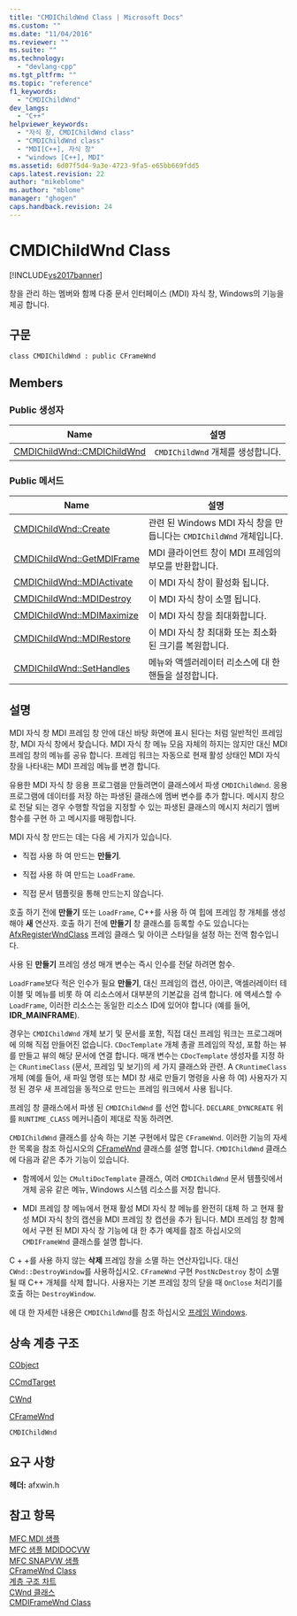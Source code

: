 ```yaml
---
title: "CMDIChildWnd Class | Microsoft Docs"
ms.custom: ""
ms.date: "11/04/2016"
ms.reviewer: ""
ms.suite: ""
ms.technology: 
  - "devlang-cpp"
ms.tgt_pltfrm: ""
ms.topic: "reference"
f1_keywords: 
  - "CMDIChildWnd"
dev_langs: 
  - "C++"
helpviewer_keywords: 
  - "자식 창, CMDIChildWnd class"
  - "CMDIChildWnd class"
  - "MDI[C++], 자식 창"
  - "windows [C++], MDI"
ms.assetid: 6d07f5d4-9a3e-4723-9fa5-e65bb669fdd5
caps.latest.revision: 22
author: "mikeblome"
ms.author: "mblome"
manager: "ghogen"
caps.handback.revision: 24
---
```

# CMDIChildWnd Class
[!INCLUDE[vs2017banner](../../assembler/inline/includes/vs2017banner.md)]

창을 관리 하는 멤버와 함께 다중 문서 인터페이스 \(MDI\) 자식 창, Windows의 기능을 제공 합니다.  
  
## 구문  
  
```  
class CMDIChildWnd : public CFrameWnd  
```  
  
## Members  
  
### Public 생성자  
  
|Name|설명|  
|----------|--------|  
|[CMDIChildWnd::CMDIChildWnd](../Topic/CMDIChildWnd::CMDIChildWnd.md)|`CMDIChildWnd` 개체를 생성합니다.|  
  
### Public 메서드  
  
|Name|설명|  
|----------|--------|  
|[CMDIChildWnd::Create](../Topic/CMDIChildWnd::Create.md)|관련 된 Windows MDI 자식 창을 만듭니다는 `CMDIChildWnd` 개체입니다.|  
|[CMDIChildWnd::GetMDIFrame](../Topic/CMDIChildWnd::GetMDIFrame.md)|MDI 클라이언트 창이 MDI 프레임의 부모를 반환합니다.|  
|[CMDIChildWnd::MDIActivate](../Topic/CMDIChildWnd::MDIActivate.md)|이 MDI 자식 창이 활성화 됩니다.|  
|[CMDIChildWnd::MDIDestroy](../Topic/CMDIChildWnd::MDIDestroy.md)|이 MDI 자식 창이 소멸 됩니다.|  
|[CMDIChildWnd::MDIMaximize](../Topic/CMDIChildWnd::MDIMaximize.md)|이 MDI 자식 창을 최대화합니다.|  
|[CMDIChildWnd::MDIRestore](../Topic/CMDIChildWnd::MDIRestore.md)|이 MDI 자식 창 최대화 또는 최소화 된 크기를 복원합니다.|  
|[CMDIChildWnd::SetHandles](../Topic/CMDIChildWnd::SetHandles.md)|메뉴와 액셀러레이터 리소스에 대 한 핸들을 설정합니다.|  
  
## 설명  
 MDI 자식 창 MDI 프레임 창 안에 대신 바탕 화면에 표시 된다는 처럼 일반적인 프레임 창, MDI 자식 창에서 찾습니다.  MDI 자식 창 메뉴 모음 자체의 하지는 않지만 대신 MDI 프레임 창의 메뉴를 공유 합니다.  프레임 워크는 자동으로 현재 활성 상태인 MDI 자식 창을 나타내는 MDI 프레임 메뉴를 변경 합니다.  
  
 유용한 MDI 자식 창 응용 프로그램을 만들려면이 클래스에서 파생 `CMDIChildWnd`.  응용 프로그램에 데이터를 저장 하는 파생된 클래스에 멤버 변수를 추가 합니다.  메시지 창으로 전달 되는 경우 수행할 작업을 지정할 수 있는 파생된 클래스의 메시지 처리기 멤버 함수를 구현 하 고 메시지를 매핑합니다.  
  
 MDI 자식 창 만드는 데는 다음 세 가지가 있습니다.  
  
-   직접 사용 하 여 만드는  **만들기**.  
  
-   직접 사용 하 여 만드는 `LoadFrame`.  
  
-   직접 문서 템플릿을 통해 만드는지 않습니다.  
  
 호출 하기 전에  **만들기** 또는 `LoadFrame`, C\+\+를 사용 하 여 힙에 프레임 창 개체를 생성 해야  **새** 연산자.  호출 하기 전에  **만들기** 창 클래스를 등록할 수도 있습니다는  [AfxRegisterWndClass](../Topic/AfxRegisterWndClass.md) 프레임 클래스 및 아이콘 스타일을 설정 하는 전역 함수입니다.  
  
 사용 된  **만들기** 프레임 생성 매개 변수는 즉시 인수를 전달 하려면 함수.  
  
 `LoadFrame`보다 적은 인수가 필요  **만들기**, 대신 프레임의 캡션, 아이콘, 액셀러레이터 테이블 및 메뉴를 비롯 하 여 리소스에서 대부분의 기본값을 검색 합니다.  에 액세스할 수 `LoadFrame`, 이러한 리소스는 동일한 리소스 ID에 있어야 합니다 \(예를 들어,  **IDR\_MAINFRAME**\).  
  
 경우는 `CMDIChildWnd` 개체 보기 및 문서를 포함, 직접 대신 프레임 워크는 프로그래머에 의해 직접 만들어진 없습니다.  `CDocTemplate` 개체 총괄 프레임의 작성, 포함 하는 뷰를 만들고 뷰의 해당 문서에 연결 합니다.  매개 변수는 `CDocTemplate` 생성자를 지정 하는 `CRuntimeClass` \(문서, 프레임 및 보기\)의 세 가지 클래스와 관련.  A `CRuntimeClass` 개체 \(예를 들어, 새 파일 명령 또는 MDI 창 새로 만들기 명령을 사용 하 여\) 사용자가 지정 된 경우 새 프레임을 동적으로 만드는 프레임 워크에서 사용 됩니다.  
  
 프레임 창 클래스에서 파생 된 `CMDIChildWnd` 를 선언 합니다. `DECLARE_DYNCREATE` 위를 `RUNTIME_CLASS` 메커니즘이 제대로 작동 하려면.  
  
 `CMDIChildWnd` 클래스를 상속 하는 기본 구현에서 많은 `CFrameWnd`.  이러한 기능의 자세한 목록을 참조 하십시오의  [CFrameWnd](../../mfc/reference/cframewnd-class.md) 클래스를 설명 합니다.  `CMDIChildWnd` 클래스에 다음과 같은 추가 기능이 있습니다.  
  
-   함께에서 있는 `CMultiDocTemplate` 클래스, 여러 `CMDIChildWnd` 문서 템플릿에서 개체 공유 같은 메뉴, Windows 시스템 리소스를 저장 합니다.  
  
-   MDI 프레임 창 메뉴에서 현재 활성 MDI 자식 창 메뉴를 완전히 대체 하 고 현재 활성 MDI 자식 창의 캡션을 MDI 프레임 창 캡션을 추가 됩니다.  MDI 프레임 창 함께에서 구현 된 MDI 자식 창 기능에 대 한 추가 예제를 참조 하십시오의 `CMDIFrameWnd` 클래스를 설명 합니다.  
  
 C \+ \+를 사용 하지 않는  **삭제** 프레임 창을 소멸 하는 연산자입니다.  대신 `CWnd::DestroyWindow`를 사용하십시오.  `CFrameWnd` 구현 `PostNcDestroy` 창이 소멸 될 때 C\+\+ 개체를 삭제 합니다.  사용자는 기본 프레임 창의 닫을 때 `OnClose` 처리기를 호출 하는 `DestroyWindow`.  
  
 에 대 한 자세한 내용은 `CMDIChildWnd`를 참조 하십시오  [프레임 Windows](../../mfc/frame-windows.md).  
  
## 상속 계층 구조  
 [CObject](../../mfc/reference/cobject-class.md)  
  
 [CCmdTarget](../../mfc/reference/ccmdtarget-class.md)  
  
 [CWnd](../../mfc/reference/cwnd-class.md)  
  
 [CFrameWnd](../../mfc/reference/cframewnd-class.md)  
  
 `CMDIChildWnd`  
  
## 요구 사항  
 **헤더:** afxwin.h  
  
## 참고 항목  
 [MFC MDI 샘플](../../top/visual-cpp-samples.md)   
 [MFC 샘플 MDIDOCVW](../../top/visual-cpp-samples.md)   
 [MFC SNAPVW 샘플](../../top/visual-cpp-samples.md)   
 [CFrameWnd Class](../../mfc/reference/cframewnd-class.md)   
 [계층 구조 차트](../../mfc/hierarchy-chart.md)   
 [CWnd 클래스](../../mfc/reference/cwnd-class.md)   
 [CMDIFrameWnd Class](../../mfc/reference/cmdiframewnd-class.md)